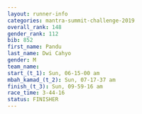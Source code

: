 ```yaml
---
layout: runner-info 
categories: mantra-summit-challenge-2019 
overall_rank: 148
gender_rank: 112
bib: 852
first_name: Pandu
last_name: Dwi Cahyo
gender: M
team_name:
start_(t_1): Sun, 06-15-00 am
mbah_kamad_(t_2): Sun, 07-17-37 am
finish_(t_3): Sun, 09-59-16 am
race_time: 3-44-16
status: FINISHER
---
```


